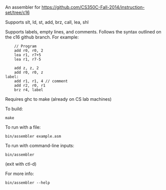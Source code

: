 An assembler for https://github.com/CS350C-Fall-2014/instruction-set/tree/c16

Supports slt, ld, st, add, brz, call, lea, shl

Supports labels, empty lines, and comments. Follows the syntax outlined on the
c16 github branch.
For example:
```
    // Program
    add r0, r0, 2
    lea r1, r7+5
    lea r1, r7-5

    add z, z, 2
    add r0, r0, z
label:
    add r1, r1, 4 // comment
    add r2, r0, r1   
    brz r4, label
```

Requires ghc to make (already on CS lab machines)

To build:
```
make
```

To run with a file:
```
bin/assembler example.asm
```

To run with command-line inputs:
```
bin/assembler
```
(exit with ctl-d)


For more info:
```
bin/assembler --help
```


